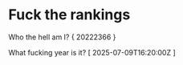 # Fuck the rankings

Who the hell am I?
{ 20222366 }

What fucking year is it?
[ 2025-07-09T16:20:00Z ]
